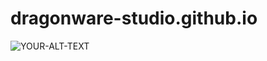 # dragonware-studio.github.io

<picture>
 <source media="(prefers-color-scheme: dark)" srcset="https://github.com/Dragonware-Studio/dragonware-studio.github.io/blob/main/Dragonware%20Studio-logos/Dragonware%20Studio-logos_transparent.png">
 <source media="(prefers-color-scheme: light)" srcset="YOUR-LIGHTMODE-IMAGE">
 <img alt="YOUR-ALT-TEXT" src="YOUR-DEFAULT-IMAGE">
</picture>

